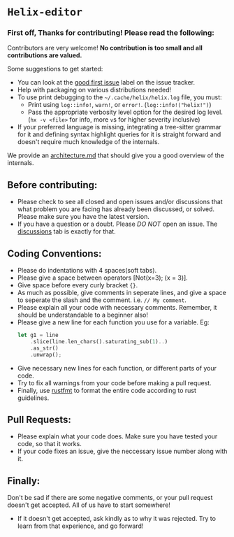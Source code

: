# `Helix-editor`
### First off, Thanks for contributing! Please read the following: 

Contributors are very welcome! **No contribution is too small and all contributions are valued.**

Some suggestions to get started:

- You can look at the [good first issue](https://github.com/helix-editor/helix/labels/E-easy) label on the issue tracker.
- Help with packaging on various distributions needed!
- To use print debugging to the `~/.cache/helix/helix.log` file, you must:
  * Print using `log::info!`, `warn!`, or `error!`. (`log::info!("helix!")`)
  * Pass the appropriate verbosity level option for the desired log level. (`hx -v <file>` for info, more `v`s for higher severity inclusive)
- If your preferred language is missing, integrating a tree-sitter grammar for
    it and defining syntax highlight queries for it is straight forward and
    doesn't require much knowledge of the internals.

We provide an [architecture.md](./docs/architecture.md) that should give you
a good overview of the internals.

## Before contributing:
- Please check to see all closed and open issues and/or discussions that what problem you are facing has already been discussed, or solved. Please make sure you have the latest version.
- If you have a question or a doubt. Please *DO NOT* open an issue. The [discussions](https://github.com/helix-editor/helix/discussions) tab is exactly for that.

## Coding Conventions:
- Please do indentations with 4 spaces(soft tabs).
- Please give a space between operators [Not(x=3); (x = 3)].
- Give space before every curly bracket `{}`.
- As much as possible, give comments in seperate lines, and give a space to seperate the slash and the comment. i.e. `// My comment`.
- Please explain all your code with necessary comments. Remember, it should be understandable to a beginner also!
- Please give a new line for each function you use for a variable. Eg:
  ```rs
  let g1 = line
      .slice(line.len_chars().saturating_sub(1)..)
      .as_str()
      .unwrap();
   ```
- Give necessary new lines for each function, or different parts of your code.
- Try to fix all warnings from your code before making a pull request.
- Finally, use [rustfmt](https://github.com/rust-lang/rustfmt#on-the-stable-toolchain) to format the entire code according to rust guidelines.

## Pull Requests:
- Please explain what your code does. Make sure you have tested your code, so that it works. 
- If your code fixes an issue, give the neccessary issue number along with it.

## Finally:
Don't be sad if there are some negative comments, or your pull request doesn't get accepted. All of us have to start somewhere! 
- If it doesn't get accepted, ask kindly as to why it was rejected. Try to learn from that experience, and go forward!

